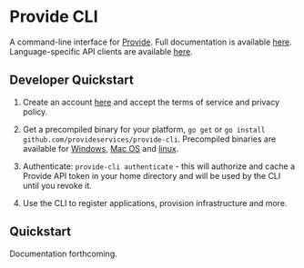 # Provide CLI

A command-line interface for [Provide](https://provide.services). Full documentation is available [here](https://docs.provide.services). Language-specific API clients are available [here](https://github.com/provideservices).

## Developer Quickstart

1. Create an account [here](https://dawn.provide.services/sign-up) and accept the terms of service and privacy policy.

2. Get a precompiled binary for your platform, `go get` or `go install` `github.com/provideservices/provide-cli`. Precompiled binaries are available for [Windows](https://github.com/provideservices/provide-cli/tree/dev/bin/windows), [Mac OS](https://github.com/provideservices/provide-cli/tree/dev/bin/osx) and [linux](https://github.com/provideservices/provide-cli/tree/dev/bin/linux).

3. Authenticate: `provide-cli authenticate` - this will authorize and cache a Provide API token in your home directory and will be used by the CLI until you revoke it.

4. Use the CLI to register applications, provision infrastructure and more.

## Quickstart

Documentation forthcoming.
